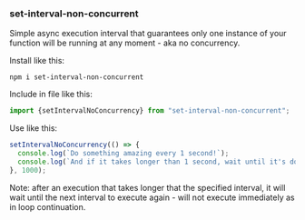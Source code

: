 ### set-interval-non-concurrent

Simple async execution interval that guarantees only one instance of your function will be running at any moment - aka no concurrency.

Install like this:

```shell
npm i set-interval-non-concurrent
```

Include in file like this:

```typescript
import {setIntervalNoConcurrency} from "set-interval-non-concurrent";
```

Use like this:

```typescript
setIntervalNoConcurrency(() => {
  console.log(`Do something amazing every 1 second!`);
  console.log(`And if it takes longer than 1 second, wait until it's done before doing it again!`);
}, 1000);
```

Note: after an execution that takes longer that the specified interval, it will wait until the next interval to execute again - will not execute immediately as in loop continuation.

